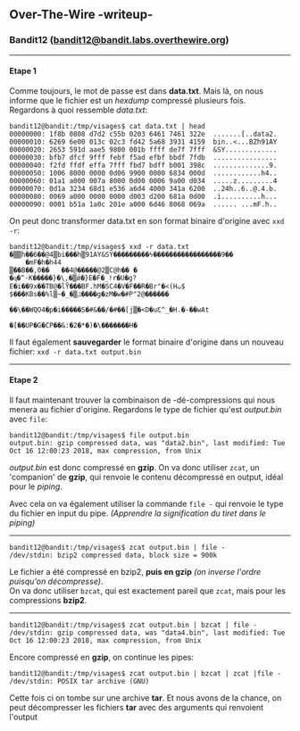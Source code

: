 ## Over-The-Wire -writeup-
### Bandit12 (bandit12@bandit.labs.overthewire.org)

---
#### Etape 1

Comme toujours, le mot de passe est dans **data.txt**. Mais là, on nous informe que le fichier est un *hexdump* compressé plusieurs fois.  
Regardons à quoi ressemble *data.txt*:

```console
bandit12@bandit:/tmp/visages$ cat data.txt | head
00000000: 1f8b 0808 d7d2 c55b 0203 6461 7461 322e  .......[..data2.
00000010: 6269 6e00 013c 02c3 fd42 5a68 3931 4159  bin..<...BZh91AY
00000020: 2653 591d aae5 9800 001b ffff de7f 7fff  &SY.............
00000030: bfb7 dfcf 9fff febf f5ad efbf bbdf 7fdb  ................
00000040: f2fd ffdf effa 7fff fbd7 bdff b001 398c  ..............9.
00000050: 1006 8000 0000 0d06 9900 0000 6834 000d  ............h4..
00000060: 01a1 a000 007a 8000 0d00 0006 9a00 d034  .....z.........4
00000070: 0d1a 3234 68d1 e536 a6d4 4000 341a 6200  ..24h..6..@.4.b.
00000080: 0069 a000 0000 0000 d003 d200 681a 0d00  .i..........h...
00000090: 0001 b51a 1a0c 201e a000 6d46 8068 069a  ...... ...mF.h..
```
On peut donc transformer data.txt en son format binaire d'origine avec `xxd -r`:

```console
bandit12@bandit:/tmp/visages$ xxd -r data.txt
�▒▒h��6��@4▒bi���h▒91AY&SY���������ϟ�����������������9��
    �mF�h�h44
▒��B��,0��   ��4@�����@2▒C@h�� �
�ɋ�^-K�����}�\,�▒ǿ�}E�F�_!r�U�g?E�i��9x��TB@�lȲ���BF.hM�SC4�V�F��R�Br"�<(Hت$    $���KBs��%l▒~�_�▒ݿ����g�zM�w�#P"2@������

��\��WQO4�p�i�����S�#&��/�#��[j▒�<D�uԐ^_�H.�-��wAt
                                                  �[��UP�G�CP��&:�2�*�)�\�������H�
```

Il faut également **sauvegarder** le format binaire d'origine dans un nouveau fichier: `xxd -r data.txt output.bin`

---
#### Etape 2

Il faut maintenant trouver la combinaison de -dé-compressions qui nous menera au fichier d'origine. Regardons le type de fichier qu'est *output.bin* avec `file`:

```console
bandit12@bandit:/tmp/visages$ file output.bin 
output.bin: gzip compressed data, was "data2.bin", last modified: Tue Oct 16 12:00:23 2018, max compression, from Unix
```

*output.bin* est donc compressé en **gzip**.
On va donc utiliser `zcat`, un 'companion' de **gzip**, qui renvoie le contenu décompressé en output, idéal pour le *piping*.

Avec cela on va également utiliser la commande `file -` qui renvoie le type du fichier en input du pipe. *(Apprendre la signification du tiret dans le piping)*

---
```console
bandit12@bandit:/tmp/visages$ zcat output.bin | file -
/dev/stdin: bzip2 compressed data, block size = 900k
```

Le fichier a été compressé en bzip2, **puis en gzip** *(on inverse l'ordre puisqu'on décompresse)*.  
On va donc utiliser `bzcat`, qui est exactement pareil que `zcat`, mais pour les compressions **bzip2**.

---
```console
bandit12@bandit:/tmp/visages$ zcat output.bin | bzcat | file -
/dev/stdin: gzip compressed data, was "data4.bin", last modified: Tue Oct 16 12:00:23 2018, max compression, from Unix
```

Encore compressé en **gzip**, on continue les pipes:
```console
bandit12@bandit:/tmp/visages$ zcat output.bin | bzcat | zcat |file -
/dev/stdin: POSIX tar archive (GNU)
```
Cette fois ci on tombe sur une archive **tar**. Et nous avons de la chance, on peut décompresser les fichiers **tar** avec des arguments qui renvoient l'output

